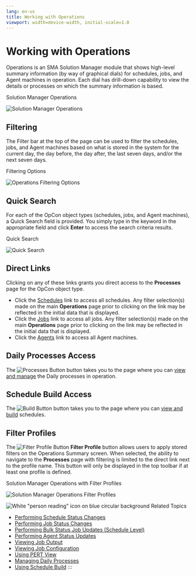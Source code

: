 ```yaml
---
lang: en-us
title: Working with Operations
viewport: width=device-width, initial-scale=1.0
---
```


# Working with Operations

Operations is an SMA Solution Manager module that shows high-level
summary information (by way of graphical dials) for schedules, jobs, and
Agent machines in operation. Each dial has drill-down capability to view
the details or processes on which the summary information is based.

Solution Manager Operations

![Solution Manager Operations](../../../Resources/Images/SM/Operations-with-Labels.png "Solution Manager Operations")

## Filtering

The Filter bar at the top of the page can be used to filter the
schedules, jobs, and Agent machines based on what is stored in the
system for the current day, the day before, the day after, the last
seven days, and/or the next seven days.

Filtering Options

![Operations Filtering Options](../../../Resources/Images/SM/Operations-Filtering-Options.png "Operations Filtering Options")

## Quick Search

For each of the OpCon object types (schedules, jobs, and Agent
machines), a Quick Search field is provided. You simply type in the
keyword in the appropriate field and click **Enter** to access the
search criteria results.

Quick Search

![Quick Search](../../../Resources/Images/SM/Quick-Search.png "Quick Search")

## Direct Links

Clicking on any of these links grants you direct access to the
**Processes** page for the OpCon object type.

- Click the [Schedules](Performing-Schedule-Status-Changes.md)
    link to access all schedules. Any filter selection(s) made on the
    main **Operations** page prior to clicking on the link may be
    reflected in the initial data that is displayed.
- Click the [Jobs](Performing-Job-Status-Changes.md) link to
    access all jobs. Any filter selection(s) made on the main
    **Operations** page prior to clicking on the link may be reflected
    in the initial data that is displayed.
- Click the [Agents](Performing-Agent-Status-Updates.md) link
    to access all Agent machines.

## Daily Processes Access

The ![Processes Button](../../../Resources/Images/SM/Processes-Button.png "Processes Button")
button takes you to the page where you can [view and manage](Managing-Daily-Processes.md) the Daily processes in
operation.

## Schedule Build Access

The ![Build Button](../../../Resources/Images/SM/Schedule-Build-Operations-Summary-Build-Button.png "Build Button")
button takes you to the page where you can [view and build](Using-Schedule-Build.md) schedules.

## Filter Profiles

The ![Filter Profile Button](../../../Resources/Images/SM/Filter-Profile-Button.png "Filter Profile Button")
**Filter Profile** button allows users to apply stored filters on the
Operations Summary screen. When selected, the ability to navigate to the
**Processes** page with filtering is limited to the direct link next to
the profile name. This button will only be displayed in the top toolbar
if at least one profile is defined.

Solution Manager Operations with Filter Profiles

![Solution Manager Operations Filter Profiles](../../../Resources/Images/SM/Operations-with-Filter-Profiles.png "Solution Manager Operations Filter Profiles")

![White "person reading" icon on blue circular background](../../../Resources/Images/moreinfo-icon(48x48).png "More Info icon")
Related Topics

- [Performing Schedule Status     Changes](Performing-Schedule-Status-Changes.md)
- [Performing Job Status     Changes](Performing-Job-Status-Changes.md)
- [Performing Bulk Status Job Updates (Schedule     Level)](Performing-Bulk-Job-Status-Updates-Schedule-Level.md)
- [Performing Agent Status     Updates](Performing-Agent-Status-Updates.md)
- [Viewing Job Output](Viewing-Job-Output.md)
- [Viewing Job Configuration](Viewing-Job-Configuration.md)
- [Using PERT View](Using-PERT-View.md)
- [Managing Daily Processes](Managing-Daily-Processes.md)
- [Using Schedule Build](Using-Schedule-Build.md)
:::
